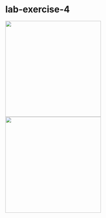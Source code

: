 # lab-exercise-4
<img width="300" src = "LAB4/two.activity.challenge/twoactivitychallenge.gif"/>
<img width="300" src = "LAB4/two.activity/twoactivity.gif"/>
